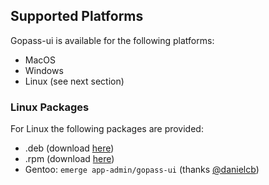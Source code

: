 ## Supported Platforms

Gopass-ui is available for the following platforms:
* MacOS
* Windows
* Linux (see next section)

### Linux Packages

For Linux the following packages are provided:
* .deb (download [here](https://github.com/codecentric/gopass-ui/releases/latest))
* .rpm (download [here](https://github.com/codecentric/gopass-ui/releases/latest))
* Gentoo: `emerge app-admin/gopass-ui` (thanks [@danielcb](https://github.com/danielcb))
